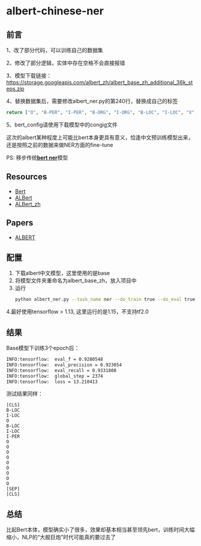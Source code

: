 # albert-chinese-ner

## 前言

1、改了部分代码，可以训练自己的数据集

2、修改了部分逻辑，实体中存在空格不会直接报错

3、模型下载链接：https://storage.googleapis.com/albert_zh/albert_base_zh_additional_36k_steps.zip

4、替换数据集后，需要修改albert_ner.py的第240行，替换成自己的标签
```python
return ["O", "B-PER", "I-PER", "B-ORG", "I-ORG", "B-LOC", "I-LOC", "X","[CLS]","[SEP]"]
```
5、bert_config请使用下载模型中的congig文件

这次的albert某种程度上可能比bert本身更具有意义，恰逢中文预训练模型出来，还是按照之前的数据来做NER方面的fine-tune

PS: 移步传统[**bert ner**](https://github.com/ProHiryu/bert-chinese-ner)模型

## Resources

- [Bert](https://github.com/google-research/bert)
- [ALBert](https://github.com/google-research/albert)
- [ALBert_zh](https://github.com/brightmart/albert_zh)

## Papers

- [ALBERT](https://arxiv.org/pdf/1909.11942.pdf)

## 配置

1. 下载albert中文模型，这里使用的是base
2. 将模型文件夹重命名为albert_base_zh，放入项目中
3. 运行
   ```bash
   python albert_ner.py --task_name ner --do_train true --do_eval true --data_dir data --vocab_file ./albert_config/vocab.txt --bert_config_file ./albert_base_zh/albert_config_base.json --max_seq_length 128 --train_batch_size 64 --learning_rate 2e-5 --num_train_epochs 3 --output_dir albert_base_ner_checkpoints
   ```
4.最好使用tensorflow > 1.13, 这里运行的是1.15，不支持tf2.0

## 结果

Base模型下训练3个epoch后：

```bash
INFO:tensorflow:  eval_f = 0.9280548
INFO:tensorflow:  eval_precision = 0.923054
INFO:tensorflow:  eval_recall = 0.9331808
INFO:tensorflow:  global_step = 2374
INFO:tensorflow:  loss = 13.210413
```

测试结果同样：

```
[CLS]
B-LOC
I-LOC
O
B-LOC
I-LOC
I-PER
O
O
O
O
O
O
O
O
O
[SEP]
[CLS]
```

## 总结

比起Bert本体，模型确实小了很多，效果却基本相当甚至领先bert，训练时间大幅缩小，NLP的“大舰巨炮”时代可能真的要过去了
